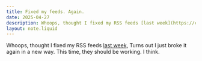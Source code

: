 ```yaml
---
title: Fixed my feeds. Again.  
date: 2025-04-27
description: Whoops, thought I fixed my RSS feeds [last week](https://caffeineandlasers.com/notes/20250417_AddingExtraFeeds.html), Turns out I just broke it again in a new way. This time, they should be working. I think. 
layout: note.liquid
---
```


Whoops, thought I fixed my RSS feeds [last week](https://caffeineandlasers.com/notes/20250417_AddingExtraFeeds.html), Turns out I just broke it again in a new way. This time, they should be working. I think. 

